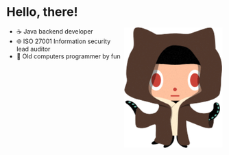 # Hello, there! 

<img align='right' src="Jedi_git.png" width="230">
 
- ☕  Java backend developer
- 🌐  ISO 27001 Information security lead auditor
- 💾  Old computers programmer by fun

